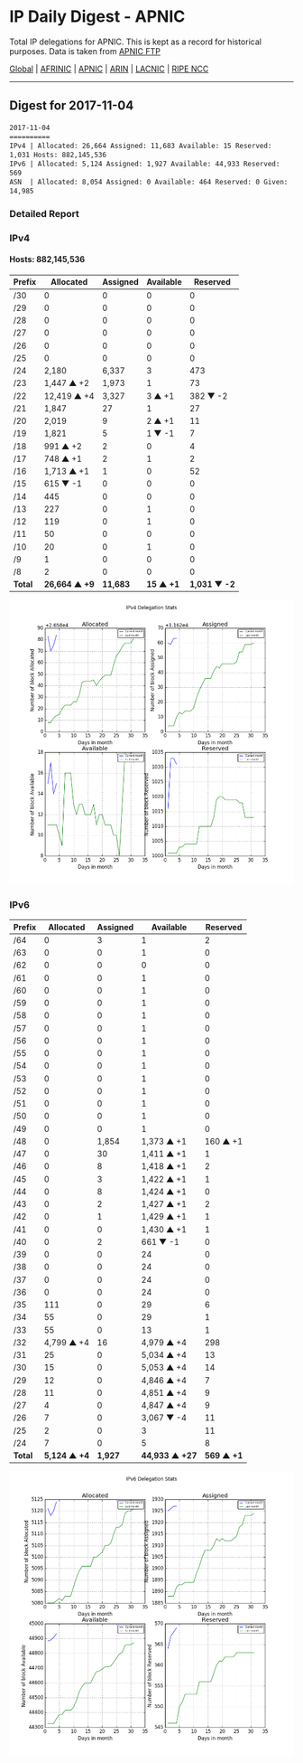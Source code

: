 # IP Daily Digest - APNIC

Total IP delegations for APNIC. This is kept as a record for historical purposes. Data is taken from [APNIC FTP](https://ftp.apnic.net/)

[Global](https://github.com/csmets/IP-Daily-Digest) | [AFRINIC](https://github.com/csmets/IP-Daily-Digest/tree/master/archives/AFRINIC) | [APNIC](https://github.com/csmets/IP-Daily-Digest/tree/master/archives/APNIC) | [ARIN](https://github.com/csmets/IP-Daily-Digest/tree/master/archives/ARIN) | [LACNIC](https://github.com/csmets/IP-Daily-Digest/tree/master/archives/LACNIC) | [RIPE NCC](https://github.com/csmets/IP-Daily-Digest/tree/master/archives/RIPE_NCC)

---

## Digest for 2017-11-04
```
2017-11-04
==========
IPv4 | Allocated: 26,664 Assigned: 11,683 Available: 15 Reserved: 1,031 Hosts: 882,145,536
IPv6 | Allocated: 5,124 Assigned: 1,927 Available: 44,933 Reserved: 569
ASN  | Allocated: 8,054 Assigned: 0 Available: 464 Reserved: 0 Given: 14,985
```

### Detailed Report

### IPv4

#### Hosts: **882,145,536**

| Prefix | Allocated | Assigned | Available | Reserved |
| ----- | ----- | ----- | ----- | ----- |
| /30 | 0 | 0 | 0 | 0 |
| /29 | 0 | 0 | 0 | 0 |
| /28 | 0 | 0 | 0 | 0 |
| /27 | 0 | 0 | 0 | 0 |
| /26 | 0 | 0 | 0 | 0 |
| /25 | 0 | 0 | 0 | 0 |
| /24 | 2,180 | 6,337 | 3 | 473 |
| /23 | 1,447 ▲ +2 | 1,973 | 1 | 73 |
| /22 | 12,419 ▲ +4 | 3,327 | 3 ▲ +1 | 382 ▼ -2 |
| /21 | 1,847 | 27 | 1 | 27 |
| /20 | 2,019 | 9 | 2 ▲ +1 | 11 |
| /19 | 1,821 | 5 | 1 ▼ -1 | 7 |
| /18 | 991 ▲ +2 | 2 | 0 | 4 |
| /17 | 748 ▲ +1 | 2 | 1 | 2 |
| /16 | 1,713 ▲ +1 | 1 | 0 | 52 |
| /15 | 615 ▼ -1 | 0 | 0 | 0 |
| /14 | 445 | 0 | 0 | 0 |
| /13 | 227 | 0 | 1 | 0 |
| /12 | 119 | 0 | 1 | 0 |
| /11 | 50 | 0 | 0 | 0 |
| /10 | 20 | 0 | 1 | 0 |
| /9 | 1 | 0 | 0 | 0 |
| /8 | 2 | 0 | 0 | 0 |
| **Total** | **26,664 ▲ +9** | **11,683** | **15 ▲ +1** | **1,031 ▼ -2** |

![ipv4-stats](ipv4-figure.png)

### IPv6

| Prefix | Allocated | Assigned | Available | Reserved |
| ----- | ----- | ----- | ----- | ----- |
| /64 | 0 | 3 | 1 | 2 |
| /63 | 0 | 0 | 1 | 0 |
| /62 | 0 | 0 | 0 | 0 |
| /61 | 0 | 0 | 1 | 0 |
| /60 | 0 | 0 | 1 | 0 |
| /59 | 0 | 0 | 1 | 0 |
| /58 | 0 | 0 | 1 | 0 |
| /57 | 0 | 0 | 1 | 0 |
| /56 | 0 | 0 | 1 | 0 |
| /55 | 0 | 0 | 1 | 0 |
| /54 | 0 | 0 | 1 | 0 |
| /53 | 0 | 0 | 1 | 0 |
| /52 | 0 | 0 | 1 | 0 |
| /51 | 0 | 0 | 1 | 0 |
| /50 | 0 | 0 | 1 | 0 |
| /49 | 0 | 0 | 1 | 0 |
| /48 | 0 | 1,854 | 1,373 ▲ +1 | 160 ▲ +1 |
| /47 | 0 | 30 | 1,411 ▲ +1 | 1 |
| /46 | 0 | 8 | 1,418 ▲ +1 | 2 |
| /45 | 0 | 3 | 1,422 ▲ +1 | 1 |
| /44 | 0 | 8 | 1,424 ▲ +1 | 0 |
| /43 | 0 | 2 | 1,427 ▲ +1 | 2 |
| /42 | 0 | 1 | 1,429 ▲ +1 | 1 |
| /41 | 0 | 0 | 1,430 ▲ +1 | 1 |
| /40 | 0 | 2 | 661 ▼ -1 | 0 |
| /39 | 0 | 0 | 24 | 0 |
| /38 | 0 | 0 | 24 | 0 |
| /37 | 0 | 0 | 24 | 0 |
| /36 | 0 | 0 | 24 | 0 |
| /35 | 111 | 0 | 29 | 6 |
| /34 | 55 | 0 | 29 | 1 |
| /33 | 55 | 0 | 13 | 1 |
| /32 | 4,799 ▲ +4 | 16 | 4,979 ▲ +4 | 298 |
| /31 | 25 | 0 | 5,034 ▲ +4 | 13 |
| /30 | 15 | 0 | 5,053 ▲ +4 | 14 |
| /29 | 12 | 0 | 4,846 ▲ +4 | 7 |
| /28 | 11 | 0 | 4,851 ▲ +4 | 9 |
| /27 | 4 | 0 | 4,847 ▲ +4 | 9 |
| /26 | 7 | 0 | 3,067 ▼ -4 | 11 |
| /25 | 2 | 0 | 3 | 11 |
| /24 | 7 | 0 | 5 | 8 |
| **Total** | **5,124 ▲ +4** | **1,927** | **44,933 ▲ +27** | **569 ▲ +1** |

![ipv6-stats](ipv6-figure.png)